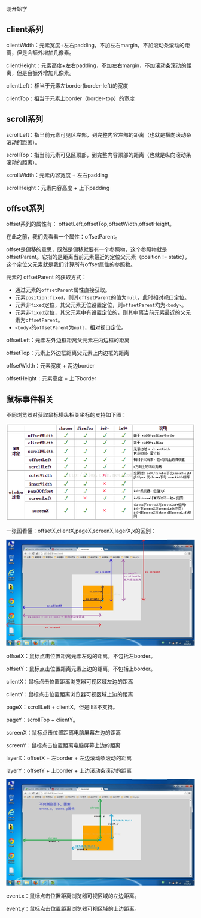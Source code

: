 刚开始学





## client系列



clientWidth：元素宽度+左右padding，不加左右margin，不加滚动条滚动的距离，但是会额外增加几像素。

clientHeight：元素高度+左右padding，不加左右margin，不加滚动条滚动的距离，但是会额外增加几像素。

clientLeft：相当于元素左border(border-left)的宽度

clientTop：相当于元素上border（border-top）的宽度







## scroll系列

scrollLeft：指当前元素可见区左部，到完整内容左部的距离（也就是横向滚动条滚动的距离）。

scrollTop：指当前元素可见区顶部，到完整内容顶部的距离（也就是纵向滚动条滚动的距离）。

scrollWidth：元素内容宽度 + 左右padding

scrollHeight：元素内容高度 + 上下padding





## offset系列

offset系列的属性有： offsetLeft,offsetTop,offsetWidth,offsetHeight。

在此之前，我们先看看一个属性：offsetParent。

offset是偏移的意思，既然是偏移就要有一个参照物，这个参照物就是 offsetParent。它指的是距离当前元素最近的定位父元素（position != static），这个定位父元素就是我们计算所有offset属性的参照物。

元素的 offsetParent 的获取方式：

- 通过元素的`offsetParent`属性直接获取。
- 元素`position:fixed`，则其`offsetParent`的值为`null`，此时相对视口定位。
- 元素非`fixed`定位，其父元素无位设置定位，则`offsetParent`均为`<body>`。
- 元素非`fixed`定位，其父元素中有设置定位的，则其中离当前元素最近的父元素为`offsetParent`。
- `<body>`的`offsetParent`为`null`，相对视口定位。





offsetLeft：元素左外边框距离父元素左内边框的距离

offsetTop：元素上外边框距离父元素上内边框的距离

offsetWidth：元素宽度 + 两边border

offsetHeight：元素高度 + 上下border















## 鼠标事件相关

不同浏览器对获取鼠标横纵相关坐标的支持如下图：

![](images/1.png)



一张图看懂：offsetX,clientX,pageX,screenX,lagerX,x的区别：

![](images/2.jpg)

offsetX：鼠标点击位置距离元素左边的距离，不包括左border。

offsetY：鼠标点击位置距离元素上边的距离，不包括上border。

clientX：鼠标点击位置距离浏览器可视区域左边的距离

clientY：鼠标点击位置距离浏览器可视区域上边的距离

pageX：scrollLeft + clientX，但是IE8不支持。

pageY：scrollTop + clientY。

screenX：鼠标点击位置距离电脑屏幕左边的距离

screenY：鼠标点击位置距离电脑屏幕上边的距离

layerX：offsetX + 左border + 左边滚动条滚动的距离

layerY：offsetY + 上border + 上边滚动条滚动的距离





![](images/4.jpg)



event.x：鼠标点击位置距离浏览器可视区域的左边距离。

event.y：鼠标点击位置距离浏览器可视区域的上边距离。